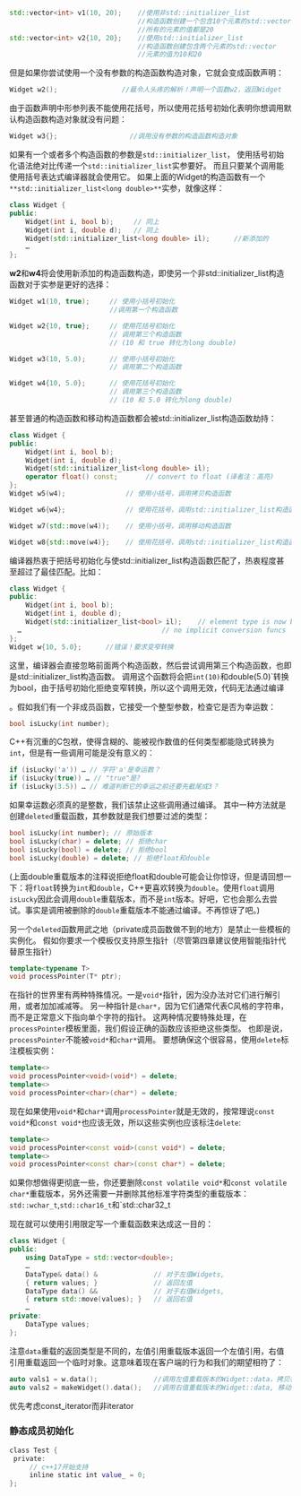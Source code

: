 ```cpp
std::vector<int> v1(10, 20);    //使用非std::initializer_list
                                //构造函数创建一个包含10个元素的std::vector
                                //所有的元素的值都是20
std::vector<int> v2{10, 20};    //使用std::initializer_list
                                //构造函数创建包含两个元素的std::vector
                                //元素的值为10和20
```

但是如果你尝试使用一个没有参数的构造函数构造对象，它就会变成函数声明：

````cpp
Widget w2();                //最令人头疼的解析！声明一个函数w2，返回Widget
````

由于函数声明中形参列表不能使用花括号，所以使用花括号初始化表明你想调用默认构造函数构造对象就没有问题：

````cpp
Widget w3{};                  //调用没有参数的构造函数构造对象
````

如果有一个或者多个构造函数的参数是`std::initializer_list`，
使用括号初始化语法绝对比传递一个`std::initializer_list`实参要好。
而且只要某个调用能使用括号表达式编译器就会使用它。
如果上面的Widget的构造函数有一个`**std::initializer_list<long double>**`实参，就像这样：

````cpp
class Widget { 
public:  
    Widget(int i, bool b);     // 同上
  	Widget(int i, double d);   // 同上
    Widget(std::initializer_list<long double> il);      //新添加的
    … 
}; 
````

**w2**和**w4**将会使用新添加的构造函数构造，即使另一个非std::initializer_list构造函数对于实参是更好的选择：

````cpp
Widget w1(10, true);     // 使用小括号初始化
                         //调用第一个构造函数

Widget w2{10, true};     // 使用花括号初始化                      
                         // 调用第三个构造函数                       
                         // (10 和 true 转化为long double)

Widget w3(10, 5.0);      // 使用小括号初始化                        
                         // 调用第二个构造函数 

Widget w4{10, 5.0};      // 使用花括号初始化                        
                         // 调用第三个构造函数                       
                         // (10 和 5.0 转化为long double)
````

甚至普通的构造函数和移动构造函数都会被std::initializer_list构造函数劫持：

````cpp
class Widget { 
public:  
    Widget(int i, bool b);       
  	Widget(int i, double d);
    Widget(std::initializer_list<long double> il);   
    operator float() const;       // convert to float (译者注：高亮)                  
};
Widget w5(w4);               // 使用小括号，调用拷贝构造函数

Widget w6{w4};               // 使用花括号，调用std::initializer_list构造函数 

Widget w7(std::move(w4));    // 使用小括号，调用移动构造函数

Widget w8{std::move(w4)};    // 使用花括号，调用std::initializer_list构造函数                   
````

编译器热衷于把括号初始化与使std::initializer_list构造函数匹配了，热衷程度甚至超过了最佳匹配。比如：

````cpp
class Widget { 
public:  
    Widget(int i, bool b);
    Widget(int i, double d);                         
    Widget(std::initializer_list<bool> il);    // element type is now bool                     
  …                                   // no implicit conversion funcs
};                                      
Widget w{10, 5.0};      //错误！要求变窄转换
````

这里，编译器会直接忽略前面两个构造函数，然后尝试调用第三个构造函数，也即是std::initializer_list构造函数。
调用这个函数将会把`int(10)`和double(5.0)`转换为bool，由于括号初始化拒绝变窄转换，所以这个调用无效，代码无法通过编译

。假如我们有一个非成员函数，它接受一个整型参数，检查它是否为幸运数：

```cpp
bool isLucky(int number);
```

C++有沉重的C包袱，使得含糊的、能被视作数值的任何类型都能隐式转换为`int`，但是有一些调用可能是没有意义的：

```cpp
if (isLucky('a')) … // 字符'a'是幸运数？
if (isLucky(true)) … // "true"是?
if (isLucky(3.5)) … // 难道判断它的幸运之前还要先截尾成3？
```

如果幸运数必须真的是整数，我们该禁止这些调用通过编译。
其中一种方法就是创建`deleted`重载函数，其参数就是我们想要过滤的类型：

```cpp
bool isLucky(int number); // 原始版本
bool isLucky(char) = delete; // 拒绝char
bool isLucky(bool) = delete; // 拒绝bool
bool isLucky(double) = delete; // 拒绝float和double
```

(上面double重载版本的注释说拒绝float和double可能会让你惊讶，但是请回想一下：将`float`转换为`int`和`double`，C++更喜欢转换为`double`。使用`float`调用`isLucky`因此会调用`double`重载版本，而不是`int`版本。好吧，它也会那么去尝试。事实是调用被删除的`double`重载版本不能通过编译。不再惊讶了吧。)



另一个`deleted`函数用武之地（private成员函数做不到的地方）是禁止一些模板的实例化。
假如你要求一个模板仅支持原生指针（尽管第四章建议使用智能指针代替原生指针）

```cpp
template<typename T>
void processPointer(T* ptr);
```

在指针的世界里有两种特殊情况。一是`void*`指针，因为没办法对它们进行解引用，或者加加减减等。
另一种指针是`char*`，因为它们通常代表C风格的字符串，而不是正常意义下指向单个字符的指针。
这两种情况要特殊处理，在`processPointer`模板里面，我们假设正确的函数应该拒绝这些类型。
也即是说，`processPointer`不能被`void*`和`char*`调用。
要想确保这个很容易，使用`delete`标注模板实例：

```cpp
template<>
void processPointer<void>(void*) = delete;
template<>
void processPointer<char>(char*) = delete;
```

现在如果使用`void*`和`char*`调用`processPointer`就是无效的，按常理说`const void*`和`const void*`也应该无效，所以这些实例也应该标注`delete`:

```cpp
template<>
void processPointer<const void>(const void*) = delete;
template<>
void processPointer<const char>(const char*) = delete;
```

如果你想做得更彻底一些，你还要删除`const volatile void*`和`const volatile char*`重载版本，另外还需要一并删除其他标准字符类型的重载版本：`std::wchar_t`,`std::char16_t`和`std::char32_t



现在就可以使用引用限定写一个重载函数来达成这一目的：

```cpp
class Widget {
public:
	using DataType = std::vector<double>;
	…
	DataType& data() & 				// 对于左值Widgets,
	{ return values; } 				// 返回左值
	DataType data() && 				// 对于右值Widgets,
	{ return std::move(values); } 	// 返回右值
	…
private:
	DataType values;
};
```

注意`data`重载的返回类型是不同的，左值引用重载版本返回一个左值引用，右值引用重载返回一个临时对象。这意味着现在客户端的行为和我们的期望相符了：

```cpp
auto vals1 = w.data(); 				//调用左值重载版本的Widget::data，拷贝构造vals1
auto vals2 = makeWidget().data(); 	//调用右值重载版本的Widget::data, 移动构造vals2
```

优先考虑const_iterator而非iterator


### 静态成员初始化

``` c++
class Test {  
 private:  
	 // c++17开始支持
     inline static int value_ = 0;  
};
```